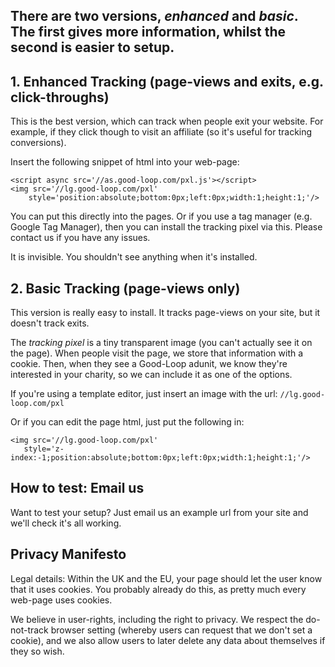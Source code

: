 ## There are two versions, *enhanced* and *basic*. The first gives more information, whilst the second is easier to setup.

## 1. Enhanced Tracking (page-views and exits, e.g. click-throughs)

This is the best version, which can track when people exit your website. For example, if they click though to visit an affiliate (so it's useful for tracking conversions).

Insert the following snippet of html into your web-page:

~~~
<script async src='//as.good-loop.com/pxl.js'></script>
<img src='//lg.good-loop.com/pxl' 
	style='position:absolute;bottom:0px;left:0px;width:1;height:1;'/>
~~~

You can put this directly into the pages. Or if you use a tag manager (e.g. Google Tag Manager), then you can install the tracking pixel via this. Please contact us if you have any issues.

It is invisible. You shouldn't see anything when it's installed.

## 2. Basic Tracking (page-views only)

This version is really easy to install. It tracks page-views on your site, but it doesn't track exits.

The *tracking pixel* is a tiny transparent image (you can't actually see it on the page). When people visit the page, we store that information with a cookie. Then, when they see a Good-Loop adunit, we know they're interested in your charity, so we can include it as one of the options.

If you're using a template editor, just insert an image with the url: <code>//lg.good-loop.com/pxl</code>

Or if you can edit the page html, just put the following in:

~~~
<img src='//lg.good-loop.com/pxl' 
   style='z-index:-1;position:absolute;bottom:0px;left:0px;width:1;height:1;'/>
~~~

## How to test: Email us

Want to test your setup? Just email us an example url from your site and we'll check it's all working.

## Privacy Manifesto

Legal details: Within the UK and the EU, your page should let the user know that it uses cookies. You probably already do this, as pretty much every web-page uses cookies. 

We believe in user-rights, including the right to privacy. We respect the do-not-track browser setting (whereby users can request that we don't set a cookie), and we also allow users to later delete any data about themselves if they so wish.
